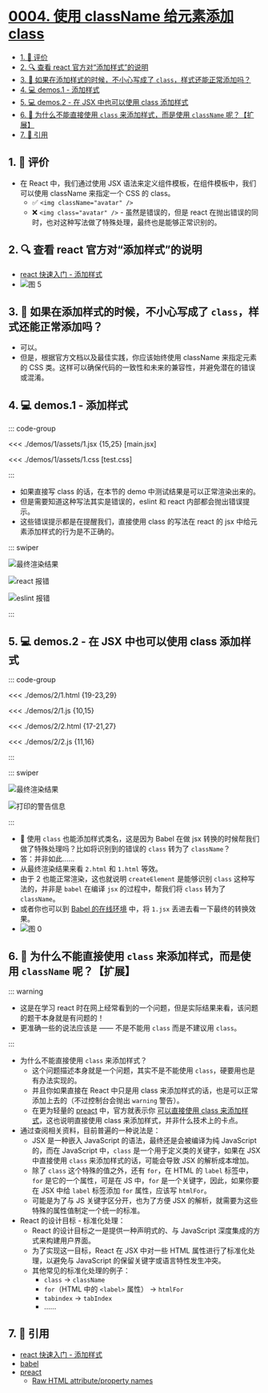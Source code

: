 # [0004. 使用 className 给元素添加 class](https://github.com/tnotesjs/TNotes.react/tree/main/notes/0004.%20%E4%BD%BF%E7%94%A8%20className%20%E7%BB%99%E5%85%83%E7%B4%A0%E6%B7%BB%E5%8A%A0%20class)

<!-- region:toc -->

- [1. 🫧 评价](#1--评价)
- [2. 🔍 查看 react 官方对“添加样式”的说明](#2--查看-react-官方对添加样式的说明)
- [3. 🤔 如果在添加样式的时候，不小心写成了 `class`，样式还能正常添加吗？](#3--如果在添加样式的时候不小心写成了-class样式还能正常添加吗)
- [4. 💻 demos.1 - 添加样式](#4--demos1---添加样式)
- [5. 💻 demos.2 - 在 JSX 中也可以使用 class 添加样式](#5--demos2---在-jsx-中也可以使用-class-添加样式)
- [6. 🤔 为什么不能直接使用 `class` 来添加样式，而是使用 `className` 呢？【扩展】](#6--为什么不能直接使用-class-来添加样式而是使用-classname-呢扩展)
- [7. 🔗 引用](#7--引用)

<!-- endregion:toc -->

## 1. 🫧 评价

- 在 React 中，我们通过使用 JSX 语法来定义组件模板，在组件模板中，我们可以使用 className 来指定一个 CSS 的 class。
  - ✅ `<img className="avatar" />`
  - ❌ `<img class="avatar" />` - 虽然是错误的，但是 react 在抛出错误的同时，也对这种写法做了特殊处理，最终也是能够正常识别的。

## 2. 🔍 查看 react 官方对“添加样式”的说明

- [react 快速入门 - 添加样式][2]
- ![图 5](https://cdn.jsdelivr.net/gh/tnotesjs/imgs@main/2025-06-24-15-16-14.png)

## 3. 🤔 如果在添加样式的时候，不小心写成了 `class`，样式还能正常添加吗？

- 可以。
- 但是，根据官方文档以及最佳实践，你应该始终使用 className 来指定元素的 CSS 类。这样可以确保代码的一致性和未来的兼容性，并避免潜在的错误或混淆。

## 4. 💻 demos.1 - 添加样式

::: code-group

<<< ./demos/1/assets/1.jsx {15,25} [main.jsx]

<<< ./demos/1/assets/1.css [test.css]

:::

- 如果直接写 class 的话，在本节的 demo 中测试结果是可以正常渲染出来的。
- 但是需要知道这种写法其实是错误的，eslint 和 react 内部都会抛出错误提示。
- 这些错误提示都是在提醒我们，直接使用 class 的写法在 react 的 jsx 中给元素添加样式的行为是不正确的。

::: swiper

![最终渲染结果](https://cdn.jsdelivr.net/gh/tnotesjs/imgs@main/2025-06-24-15-10-20.png)

![react 报错](https://cdn.jsdelivr.net/gh/tnotesjs/imgs@main/2025-06-24-15-11-29.png)

![eslint 报错](https://cdn.jsdelivr.net/gh/tnotesjs/imgs@main/2025-06-24-15-11-45.png)

:::

## 5. 💻 demos.2 - 在 JSX 中也可以使用 class 添加样式

::: code-group

<<< ./demos/2/1.html {19-23,29}

<<< ./demos/2/1.js {10,15}

<<< ./demos/2/2.html {17-21,27}

<<< ./demos/2/2.js {11,16}

:::

::: swiper

![最终渲染结果](https://cdn.jsdelivr.net/gh/tnotesjs/imgs@main/2025-06-24-15-15-05.png)

![打印的警告信息](https://cdn.jsdelivr.net/gh/tnotesjs/imgs@main/2025-06-24-15-15-15.png)

:::

- 🤔 使用 `class` 也能添加样式类名，这是因为 Babel 在做 jsx 转换的时候帮我们做了特殊处理吗？比如将识别到的错误的 `class` 转为了 `className`？
- 答：并非如此……
- 从最终渲染结果来看 `2.html` 和 `1.html` 等效。
- 由于 2 也能正常渲染，这也就说明 `createElement` 是能够识别 `class` 这种写法的，并非是 `babel` 在编译 `jsx` 的过程中，帮我们将 `class` 转为了 `className`。
- 或者你也可以到 [Babel 的在线环境][1] 中，将 `1.jsx` 丢进去看一下最终的转换效果。
- ![图 0](https://cdn.jsdelivr.net/gh/tnotesjs/imgs@main/2025-10-12-09-45-52.png)

## 6. 🤔 为什么不能直接使用 `class` 来添加样式，而是使用 `className` 呢？【扩展】

::: warning

- 这是在学习 react 时在网上经常看到的一个问题，但是实际结果来看，该问题的题干本身就是有问题的！
- 更准确一些的说法应该是 —— 不是不能用 `class` 而是不建议用 `class`。

:::

- 为什么不能直接使用 `class` 来添加样式？
  - 这个问题描述本身就是一个问题，其实不是不能使用 `class`，硬要用也是有办法实现的。
  - 并且你如果直接在 React 中只是用 class 来添加样式的话，也是可以正常添加上去的（不过控制台会抛出 `warning` 警告）。
  - 在更为轻量的 [preact][3] 中，官方就表示你 [可以直接使用 class 来添加样式][4]，这也说明直接使用 class 来添加样式，并非什么技术上的卡点。
- 通过查阅相关资料，目前普遍的一种说法是：
  - JSX 是一种嵌入 JavaScript 的语法，最终还是会被编译为纯 JavaScript 的，而在 JavaScript 中，`class` 是一个用于定义类的关键字，如果在 JSX 中直接使用 `class` 来添加样式的话，可能会导致 JSX 的解析成本增加。
  - 除了 `class` 这个特殊的值之外，还有 `for`，在 HTML 的 `label` 标签中，`for` 是它的一个属性，可是在 JS 中，`for` 是一个关键字，因此，如果你要在 JSX 中给 `label` 标签添加 `for` 属性，应该写 `htmlFor`。
  - 可能是为了与 JS 关键字区分开，也为了方便 JSX 的解析，就需要为这些特殊的属性值制定一个统一的标准。
- React 的设计目标 - 标准化处理：
  - React 的设计目标之一是提供一种声明式的、与 JavaScript 深度集成的方式来构建用户界面。
  - 为了实现这一目标，React 在 JSX 中对一些 HTML 属性进行了标准化处理，以避免与 JavaScript 的保留关键字或语言特性发生冲突。
  - 其他常见的标准化处理的例子：
    - `class` -> `className`
    - `for`（HTML 中的 `<label>` 属性） -> `htmlFor`
    - `tabindex` -> `tabIndex`
    - ……

## 7. 🔗 引用

- [react 快速入门 - 添加样式][2]
- [babel][1]
- [preact][3]
  - [Raw HTML attribute/property names][4]

[1]: https://babeljs.io/
[2]: https://zh-hans.react.dev/learn#adding-styles
[3]: https://github.com/preactjs/preact
[4]: https://preactjs.com/guide/v10/differences-to-react/#raw-html-attributeproperty-names
